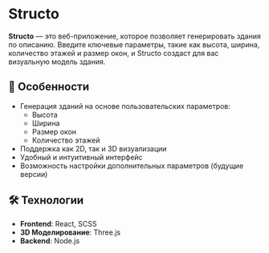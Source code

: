 # Structo

**Structo** — это веб-приложение, которое позволяет генерировать здания по описанию. Введите ключевые параметры, такие как высота, ширина, количество этажей и размер окон, и Structo создаст для вас визуальную модель здания.

## 🚀 Особенности

- Генерация зданий на основе пользовательских параметров:
  - Высота
  - Ширина
  - Размер окон
  - Количество этажей
- Поддержка как 2D, так и 3D визуализации
- Удобный и интуитивный интерфейс
- Возможность настройки дополнительных параметров (будущие версии)

## 🛠️ Технологии

- **Frontend**: React, SCSS
- **3D Моделирование**: Three.js
- **Backend**: Node.js
